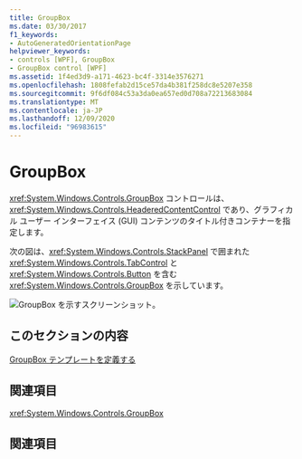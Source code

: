 ```yaml
---
title: GroupBox
ms.date: 03/30/2017
f1_keywords:
- AutoGeneratedOrientationPage
helpviewer_keywords:
- controls [WPF], GroupBox
- GroupBox control [WPF]
ms.assetid: 1f4ed3d9-a171-4623-bc4f-3314e3576271
ms.openlocfilehash: 1808fefab2d15ce57da4b381f258dc8e5207e358
ms.sourcegitcommit: 9f6df084c53a3da0ea657ed0d708a72213683084
ms.translationtype: MT
ms.contentlocale: ja-JP
ms.lasthandoff: 12/09/2020
ms.locfileid: "96983615"
---
```

# <a name="groupbox"></a>GroupBox
<xref:System.Windows.Controls.GroupBox> コントロールは、<xref:System.Windows.Controls.HeaderedContentControl> であり、グラフィカル ユーザー インターフェイス (GUI) コンテンツのタイトル付きコンテナーを指定します。  
  
 次の図は、<xref:System.Windows.Controls.StackPanel> で囲まれた <xref:System.Windows.Controls.TabControl> と <xref:System.Windows.Controls.Button> を含む <xref:System.Windows.Controls.GroupBox> を示しています。  
  
 ![GroupBox を示すスクリーンショット。](./media/groupbox/groupbox-tab-button-stackpanel.jpg)  
  
## <a name="in-this-section"></a>このセクションの内容  
 [GroupBox テンプレートを定義する](how-to-define-a-groupbox-template.md)  
  
## <a name="reference"></a>関連項目  
 <xref:System.Windows.Controls.GroupBox>  
  
## <a name="related-sections"></a>関連項目
